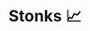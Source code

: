---
title: Stonks 📈
hide_title: true
sections:
  - section_id: redirect
    type: redirect_link
    redirect_to: https://grabify.link/GO2O3T
seo:
  title: Stonks 📈
  description: Redirect page
  extra:
    - name: 'og:type'
      value: website
      keyName: property
    - name: 'og:title'
      value: Stonks 📈
      keyName: property
    - name: 'og:description'
      value: Redirecting page
      keyName: property
    - name: 'twitter:card'
      value: summary
    - name: 'twitter:title'
      value: Stonks 📈
    - name: 'twitter:description'
      value: Redirect page
layout: advanced
---
